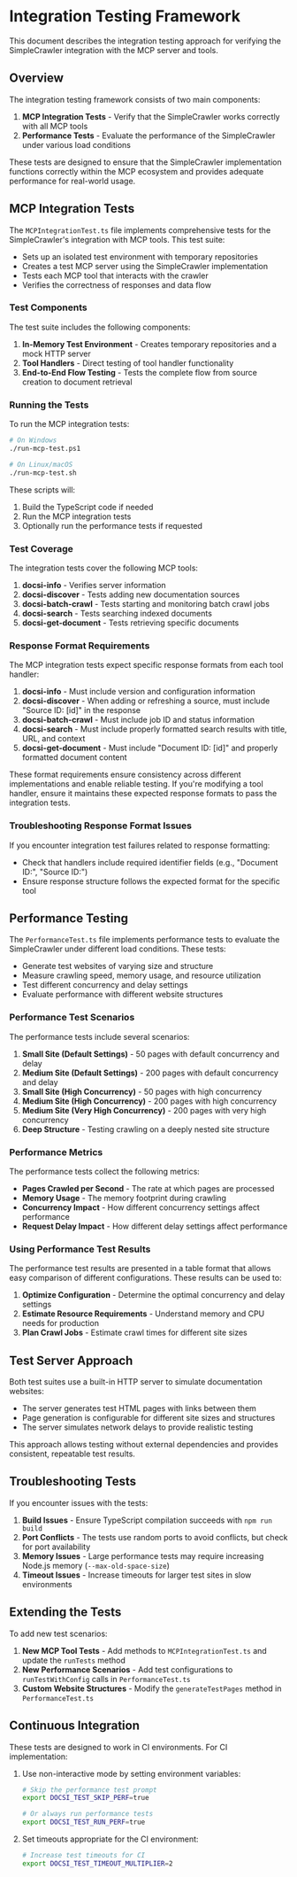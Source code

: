 # Integration Testing Framework

This document describes the integration testing approach for verifying the SimpleCrawler integration with the MCP server and tools.

## Overview

The integration testing framework consists of two main components:

1. **MCP Integration Tests** - Verify that the SimpleCrawler works correctly with all MCP tools
2. **Performance Tests** - Evaluate the performance of the SimpleCrawler under various load conditions

These tests are designed to ensure that the SimpleCrawler implementation functions correctly within the MCP ecosystem and provides adequate performance for real-world usage.

## MCP Integration Tests

The `MCPIntegrationTest.ts` file implements comprehensive tests for the SimpleCrawler's integration with MCP tools. This test suite:

- Sets up an isolated test environment with temporary repositories
- Creates a test MCP server using the SimpleCrawler implementation
- Tests each MCP tool that interacts with the crawler
- Verifies the correctness of responses and data flow

### Test Components

The test suite includes the following components:

1. **In-Memory Test Environment** - Creates temporary repositories and a mock HTTP server
2. **Tool Handlers** - Direct testing of tool handler functionality
3. **End-to-End Flow Testing** - Tests the complete flow from source creation to document retrieval

### Running the Tests

To run the MCP integration tests:

```bash
# On Windows
./run-mcp-test.ps1

# On Linux/macOS
./run-mcp-test.sh
```

These scripts will:
1. Build the TypeScript code if needed
2. Run the MCP integration tests
3. Optionally run the performance tests if requested

### Test Coverage

The integration tests cover the following MCP tools:

1. **docsi-info** - Verifies server information
2. **docsi-discover** - Tests adding new documentation sources
3. **docsi-batch-crawl** - Tests starting and monitoring batch crawl jobs
4. **docsi-search** - Tests searching indexed documents
5. **docsi-get-document** - Tests retrieving specific documents

### Response Format Requirements

The MCP integration tests expect specific response formats from each tool handler:

1. **docsi-info** - Must include version and configuration information
2. **docsi-discover** - When adding or refreshing a source, must include "Source ID: [id]" in the response
3. **docsi-batch-crawl** - Must include job ID and status information
4. **docsi-search** - Must include properly formatted search results with title, URL, and context
5. **docsi-get-document** - Must include "Document ID: [id]" and properly formatted document content

These format requirements ensure consistency across different implementations and enable reliable testing. If you're modifying a tool handler, ensure it maintains these expected response formats to pass the integration tests.

### Troubleshooting Response Format Issues

If you encounter integration test failures related to response formatting:
- Check that handlers include required identifier fields (e.g., "Document ID:", "Source ID:")
- Ensure response structure follows the expected format for the specific tool

## Performance Testing

The `PerformanceTest.ts` file implements performance tests to evaluate the SimpleCrawler under different load conditions. These tests:

- Generate test websites of varying size and structure
- Measure crawling speed, memory usage, and resource utilization
- Test different concurrency and delay settings
- Evaluate performance with different website structures

### Performance Test Scenarios

The performance tests include several scenarios:

1. **Small Site (Default Settings)** - 50 pages with default concurrency and delay
2. **Medium Site (Default Settings)** - 200 pages with default concurrency and delay
3. **Small Site (High Concurrency)** - 50 pages with high concurrency
4. **Medium Site (High Concurrency)** - 200 pages with high concurrency
5. **Medium Site (Very High Concurrency)** - 200 pages with very high concurrency
6. **Deep Structure** - Testing crawling on a deeply nested site structure

### Performance Metrics

The performance tests collect the following metrics:

- **Pages Crawled per Second** - The rate at which pages are processed
- **Memory Usage** - The memory footprint during crawling
- **Concurrency Impact** - How different concurrency settings affect performance
- **Request Delay Impact** - How different delay settings affect performance

### Using Performance Test Results

The performance test results are presented in a table format that allows easy comparison of different configurations. These results can be used to:

1. **Optimize Configuration** - Determine the optimal concurrency and delay settings
2. **Estimate Resource Requirements** - Understand memory and CPU needs for production
3. **Plan Crawl Jobs** - Estimate crawl times for different site sizes

## Test Server Approach

Both test suites use a built-in HTTP server to simulate documentation websites:

- The server generates test HTML pages with links between them
- Page generation is configurable for different site sizes and structures
- The server simulates network delays to provide realistic testing

This approach allows testing without external dependencies and provides consistent, repeatable test results.

## Troubleshooting Tests

If you encounter issues with the tests:

1. **Build Issues** - Ensure TypeScript compilation succeeds with `npm run build`
2. **Port Conflicts** - The tests use random ports to avoid conflicts, but check for port availability
3. **Memory Issues** - Large performance tests may require increasing Node.js memory (`--max-old-space-size`)
4. **Timeout Issues** - Increase timeouts for larger test sites in slow environments

## Extending the Tests

To add new test scenarios:

1. **New MCP Tool Tests** - Add methods to `MCPIntegrationTest.ts` and update the `runTests` method
2. **New Performance Scenarios** - Add test configurations to `runTestWithConfig` calls in `PerformanceTest.ts`
3. **Custom Website Structures** - Modify the `generateTestPages` method in `PerformanceTest.ts`

## Continuous Integration

These tests are designed to work in CI environments. For CI implementation:

1. Use non-interactive mode by setting environment variables:
   ```bash
   # Skip the performance test prompt
   export DOCSI_TEST_SKIP_PERF=true
   
   # Or always run performance tests
   export DOCSI_TEST_RUN_PERF=true
   ```

2. Set timeouts appropriate for the CI environment:
   ```bash
   # Increase test timeouts for CI
   export DOCSI_TEST_TIMEOUT_MULTIPLIER=2